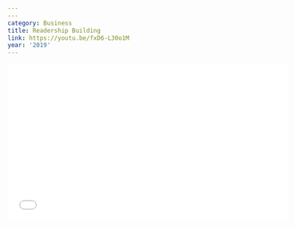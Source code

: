 ```yaml
---
---
category: Business
title: Readership Building
link: https://youtu.be/fxD6-L30o1M
year: '2019'
---
```

<iframe width="560" height="315" src="{{ page.link }}" frameborder="0" allowfullscreen></iframe>

